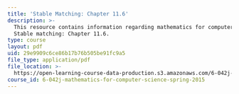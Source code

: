 ```yaml
---
title: 'Stable Matching: Chapter 11.6'
description: >-
  This resource contains information regarding mathematics for computer science:
  Stable matching: Chapter 11.6.
type: course
layout: pdf
uid: 29e9909c6ce86b17b76b505be91fc9a5
file_type: application/pdf
file_location: >-
  https://open-learning-course-data-production.s3.amazonaws.com/6-042j-mathematics-for-computer-science-spring-2015/29e9909c6ce86b17b76b505be91fc9a5_MIT6_042JS15_Session22.pdf
course_id: 6-042j-mathematics-for-computer-science-spring-2015
---
```

